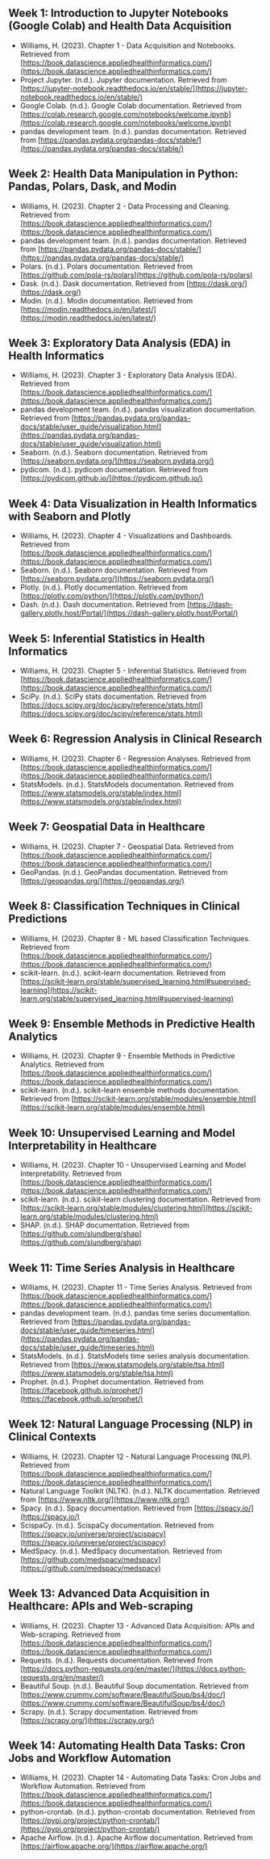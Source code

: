 ## Week 1: Introduction to Jupyter Notebooks (Google Colab) and Health Data Acquisition
- Williams, H. (2023). Chapter 1 - Data Acquisition and Notebooks. Retrieved from [https://book.datascience.appliedhealthinformatics.com/](https://book.datascience.appliedhealthinformatics.com/)
- Project Jupyter. (n.d.). Jupyter documentation. Retrieved from [https://jupyter-notebook.readthedocs.io/en/stable/](https://jupyter-notebook.readthedocs.io/en/stable/)
- Google Colab. (n.d.). Google Colab documentation. Retrieved from [https://colab.research.google.com/notebooks/welcome.ipynb](https://colab.research.google.com/notebooks/welcome.ipynb)
- pandas development team. (n.d.). pandas documentation. Retrieved from [https://pandas.pydata.org/pandas-docs/stable/](https://pandas.pydata.org/pandas-docs/stable/)


## Week 2: Health Data Manipulation in Python: Pandas, Polars, Dask, and Modin
- Williams, H. (2023). Chapter 2 - Data Processing and Cleaning. Retrieved from [https://book.datascience.appliedhealthinformatics.com/](https://book.datascience.appliedhealthinformatics.com/)
- pandas development team. (n.d.). pandas documentation. Retrieved from [https://pandas.pydata.org/pandas-docs/stable/](https://pandas.pydata.org/pandas-docs/stable/)
- Polars. (n.d.). Polars documentation. Retrieved from [https://github.com/pola-rs/polars](https://github.com/pola-rs/polars)
- Dask. (n.d.). Dask documentation. Retrieved from [https://dask.org/](https://dask.org/)
- Modin. (n.d.). Modin documentation. Retrieved from [https://modin.readthedocs.io/en/latest/](https://modin.readthedocs.io/en/latest/)

## Week 3: Exploratory Data Analysis (EDA) in Health Informatics
- Williams, H. (2023). Chapter 3 - Exploratory Data Analysis (EDA). Retrieved from [https://book.datascience.appliedhealthinformatics.com/](https://book.datascience.appliedhealthinformatics.com/)
- pandas development team. (n.d.). pandas visualization documentation. Retrieved from [https://pandas.pydata.org/pandas-docs/stable/user_guide/visualization.html](https://pandas.pydata.org/pandas-docs/stable/user_guide/visualization.html)
- Seaborn. (n.d.). Seaborn documentation. Retrieved from [https://seaborn.pydata.org/](https://seaborn.pydata.org/)
- pydicom. (n.d.). pydicom documentation. Retrieved from [https://pydicom.github.io/](https://pydicom.github.io/)

## Week 4: Data Visualization in Health Informatics with Seaborn and Plotly
- Williams, H. (2023). Chapter 4 - Visualizations and Dashboards. Retrieved from [https://book.datascience.appliedhealthinformatics.com/](https://book.datascience.appliedhealthinformatics.com/)
- Seaborn. (n.d.). Seaborn documentation. Retrieved from [https://seaborn.pydata.org/](https://seaborn.pydata.org/)
- Plotly. (n.d.). Plotly documentation. Retrieved from [https://plotly.com/python/](https://plotly.com/python/)
- Dash. (n.d.). Dash documentation. Retrieved from [https://dash-gallery.plotly.host/Portal/](https://dash-gallery.plotly.host/Portal/)

## Week 5: Inferential Statistics in Health Informatics
- Williams, H. (2023). Chapter 5 - Inferential Statistics. Retrieved from [https://book.datascience.appliedhealthinformatics.com/](https://book.datascience.appliedhealthinformatics.com/)
- SciPy. (n.d.). SciPy stats documentation. Retrieved from [https://docs.scipy.org/doc/scipy/reference/stats.html](https://docs.scipy.org/doc/scipy/reference/stats.html)

## Week 6: Regression Analysis in Clinical Research
- Williams, H. (2023). Chapter 6 - Regression Analyses. Retrieved from [https://book.datascience.appliedhealthinformatics.com/](https://book.datascience.appliedhealthinformatics.com/)
- StatsModels. (n.d.). StatsModels documentation. Retrieved from [https://www.statsmodels.org/stable/index.html](https://www.statsmodels.org/stable/index.html)

## Week 7: Geospatial Data in Healthcare
- Williams, H. (2023). Chapter 7 - Geospatial Data. Retrieved from [https://book.datascience.appliedhealthinformatics.com/](https://book.datascience.appliedhealthinformatics.com/)
- GeoPandas. (n.d.). GeoPandas documentation. Retrieved from [https://geopandas.org/](https://geopandas.org/)

## Week 8: Classification Techniques in Clinical Predictions
- Williams, H. (2023). Chapter 8 - ML based Classification Techniques. Retrieved from [https://book.datascience.appliedhealthinformatics.com/](https://book.datascience.appliedhealthinformatics.com/)
- scikit-learn. (n.d.). scikit-learn documentation. Retrieved from [https://scikit-learn.org/stable/supervised_learning.html#supervised-learning](https://scikit-learn.org/stable/supervised_learning.html#supervised-learning)

## Week 9: Ensemble Methods in Predictive Health Analytics
- Williams, H. (2023). Chapter 9 - Ensemble Methods in Predictive Analytics. Retrieved from [https://book.datascience.appliedhealthinformatics.com/](https://book.datascience.appliedhealthinformatics.com/)
- scikit-learn. (n.d.). scikit-learn ensemble methods documentation. Retrieved from [https://scikit-learn.org/stable/modules/ensemble.html](https://scikit-learn.org/stable/modules/ensemble.html)

## Week 10: Unsupervised Learning and Model Interpretability in Healthcare
- Williams, H. (2023). Chapter 10 - Unsupervised Learning and Model Interpretability. Retrieved from [https://book.datascience.appliedhealthinformatics.com/](https://book.datascience.appliedhealthinformatics.com/)
- scikit-learn. (n.d.). scikit-learn clustering documentation. Retrieved from [https://scikit-learn.org/stable/modules/clustering.html](https://scikit-learn.org/stable/modules/clustering.html)
- SHAP. (n.d.). SHAP documentation. Retrieved from [https://github.com/slundberg/shap](https://github.com/slundberg/shap)

## Week 11: Time Series Analysis in Healthcare
- Williams, H. (2023). Chapter 11 - Time Series Analysis. Retrieved from [https://book.datascience.appliedhealthinformatics.com/](https://book.datascience.appliedhealthinformatics.com/)
- pandas development team. (n.d.). pandas time series documentation. Retrieved from [https://pandas.pydata.org/pandas-docs/stable/user_guide/timeseries.html](https://pandas.pydata.org/pandas-docs/stable/user_guide/timeseries.html)
- StatsModels. (n.d.). StatsModels time series analysis documentation. Retrieved from [https://www.statsmodels.org/stable/tsa.html](https://www.statsmodels.org/stable/tsa.html)
- Prophet. (n.d.). Prophet documentation. Retrieved from [https://facebook.github.io/prophet/](https://facebook.github.io/prophet/)

## Week 12: Natural Language Processing (NLP) in Clinical Contexts
- Williams, H. (2023). Chapter 12 - Natural Language Processing (NLP). Retrieved from [https://book.datascience.appliedhealthinformatics.com/](https://book.datascience.appliedhealthinformatics.com/)
- Natural Language Toolkit (NLTK). (n.d.). NLTK documentation. Retrieved from [https://www.nltk.org/](https://www.nltk.org/)
- Spacy. (n.d.). Spacy documentation. Retrieved from [https://spacy.io/](https://spacy.io/)
- ScispaCy. (n.d.). ScispaCy documentation. Retrieved from [https://spacy.io/universe/project/scispacy](https://spacy.io/universe/project/scispacy)
- MedSpacy. (n.d.). MedSpacy documentation. Retrieved from [https://github.com/medspacy/medspacy](https://github.com/medspacy/medspacy)

## Week 13: Advanced Data Acquisition in Healthcare: APIs and Web-scraping
- Williams, H. (2023). Chapter 13 - Advanced Data Acquisition: APIs and Web-scraping. Retrieved from [https://book.datascience.appliedhealthinformatics.com/](https://book.datascience.appliedhealthinformatics.com/)
- Requests. (n.d.). Requests documentation. Retrieved from [https://docs.python-requests.org/en/master/](https://docs.python-requests.org/en/master/)
- Beautiful Soup. (n.d.). Beautiful Soup documentation. Retrieved from [https://www.crummy.com/software/BeautifulSoup/bs4/doc/](https://www.crummy.com/software/BeautifulSoup/bs4/doc/)
- Scrapy. (n.d.). Scrapy documentation. Retrieved from [https://scrapy.org/](https://scrapy.org/)

## Week 14: Automating Health Data Tasks: Cron Jobs and Workflow Automation
- Williams, H. (2023). Chapter 14 - Automating Data Tasks: Cron Jobs and Workflow Automation. Retrieved from [https://book.datascience.appliedhealthinformatics.com/](https://book.datascience.appliedhealthinformatics.com/)
- python-crontab. (n.d.). python-crontab documentation. Retrieved from [https://pypi.org/project/python-crontab/](https://pypi.org/project/python-crontab/)
- Apache Airflow. (n.d.). Apache Airflow documentation. Retrieved from [https://airflow.apache.org/](https://airflow.apache.org/)

